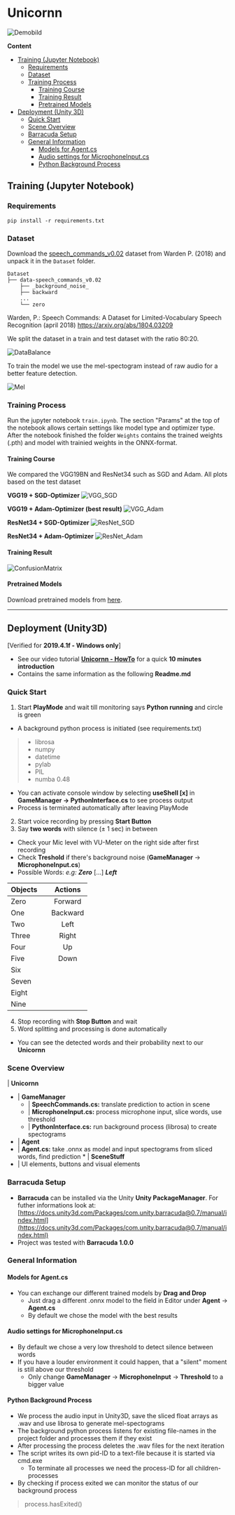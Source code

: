 # Unicornn

![Demobild](Docu/images/Demo.png)

**Content**
- [Training (Jupyter Notebook)](#training-(jupyter-notebook))
    - [Requirements](#requirements)
    - [Dataset](#dataset)
    - [Training Process](#training-process)
        - [Training Course](#training-course)
        - [Training Result](#Training-result)
        - [Pretrained Models](#pretrained-models)
- [Deployment (Unity 3D)](#deployment-(unity3d))
    - [Quick Start](#quick-start)
    - [Scene Overview](#scene-overview)
    - [Barracuda Setup](#barracuda-setup)
    - [General Information](#general-information)
        - [Models for Agent.cs](#models-for-agent.cs)
        - [Audio settings for MicrophoneInput.cs](#audio-settings-for-microphoneInput.cs)
        - [Python Background Process](#python-background-process)


## Training (Jupyter Notebook)

### Requirements

`pip install -r requirements.txt`

### Dataset

Download the [speech_commands_v0.02](http://download.tensorflow.org/data/speech_commands_v0.02.tar.gz) dataset from 
Warden P. (2018) and unpack it in the `Dataset` folder.

```
Dataset
├── data-speech_commands_v0.02
    ├── _background_noise_
    ├── backward
    ...
    └── zero
```

Warden, P.: Speech Commands: A Dataset for Limited-Vocabulary Speech Recognition (april 2018) https://arxiv.org/abs/1804.03209

We split the dataset in a train and test dataset with the ratio 80:20.

![DataBalance](Docu/images/DataBalance.png)

To train the model we use the mel-spectogram instead of raw audio for a better feature detection.

![Mel](Docu/images/Mel.png)

### Training Process

Run the jupyter notebook `train.ipynb`. The section "Params" at the top of the notebook allows certain settings like 
model type and optimizer type. After the notebook finished the folder `Weights` contains the trained weights (.pth) 
and model with trainied weights in the ONNX-format. 


#### Training Course 

We compared the VGG19BN and ResNet34 such as SGD and Adam.
All plots based on the test dataset

**VGG19 + SGD-Optimizer**
![VGG_SGD](Docu/images/Loss_Acc_VGG_SGD.png)

**VGG19 + Adam-Optimizer (best result)**
![VGG_Adam](Docu/images/Loss_Acc_VGG_Adam.png)

**ResNet34 + SGD-Optimizer**
![ResNet_SGD](Docu/images/Loss_Acc_ResNet_SGD.png)

**ResNet34 + Adam-Optimizer**
![ResNet_Adam](Docu/images/Loss_Acc_ResNet_Adam.png)

#### Training Result

![ConfusionMatrix](Docu/images/ConfusionMatrix.png)

#### Pretrained Models

Download pretrained models from [here](https://fhd-my.sharepoint.com/:f:/g/personal/alexander_pech_study_hs-duesseldorf_de/EvkrOhMnV2FPg3neZAskSYMBLLowImHruOMhkVZpDKZKzw?e=chSJqx).


---
## Deployment (Unity3D)
[Verified for **2019.4.1f - Windows only**]
 * See our video tutorial **[Unicornn - HowTo](Docu/Demovideo.mp4)** for a quick **10 minutes introduction**
 * Contains the same information as the following **Readme.md**

### Quick Start 

1. Start **PlayMode** and wait till monitoring says **Python running** and circle is green
 - A background python process is initiated (see requirements.txt)
  > - librosa
  > - numpy
  > - datetime
  > - pylab
  > - PIL
  > - numba 0.48
 - You can activate console window by selecting **useShell [x]** in **GameManager -> PythonInterface.cs** to see process output
 - Process is terminated automatically after leaving PlayMode


2. Start voice recording by pressing **Start Button**
3. Say **two words** with silence (± 1 sec) in between
 - Check your Mic level with VU-Meter on the right side after first recording
 - Check **Treshold** if there's background noise (**GameManager** -> **MicrophoneInput.cs**)
 - Possible Words: *e.g:*  ***Zero*** [...] ***Left***

 |Objects| |Actions|
 |:------|:-:|:------:|
 |Zero| |Forward|
 |One| |Backward|
 |Two| |Left|
 |Three| |Right|
 |Four| |Up|
 |Five| |Down|
 |Six| ||
 |Seven| ||
 |Eight| ||
 |Nine| ||
4. Stop recording with **Stop Button** and wait
5. Word splitting and processing is done automatically
 - You can see the detected words and their probability next to our **Unicornn**

### Scene Overview

| **Unicornn**
* | **GameManager**
  * | **SpeechCommands.cs:** translate prediction to action in scene
  * | **MicrophoneInput.cs:** process microphone input, slice words, use threshold
  * | **PythonInterface.cs:** run background process (librosa) to create spectograms
* | **Agent**
 * | **Agent.cs:** take .onnx as model and input spectograms from sliced words, find prediction
* | **SceneStuff**
 * | UI elements, buttons and visual elements

### Barracuda Setup

- **Barracuda** can be installed via the Unity **Unity PackageManager**. For futher informations look at: [https://docs.unity3d.com/Packages/com.unity.barracuda@0.7/manual/index.html](https://docs.unity3d.com/Packages/com.unity.barracuda@0.7/manual/index.html)
- Project was tested with **Barracuda 1.0.0**

### General Information

#### Models for Agent.cs

- You can exchange our different trained models by **Drag and Drop**
  - Just drag a different .onnx model to the field in Editor under **Agent** -> **Agent.cs**
  - By default we chose the model with the best results

#### Audio settings for MicrophoneInput.cs

- By default we chose a very low threshold to detect silence between words
- If you have a louder environment it could happen, that a "silent" moment is still above our threshold
  - Only change **GameManager** -> **MicrophoneInput** -> **Threshold** to a bigger value

#### Python Background Process

- We process the audio input in Unity3D, save the sliced float arrays as .wav and use librosa to generate mel-spectograms
- The background python process listens for existing file-names in the project folder and processes them if they exist
 - After processing the process deletes the .wav files for the next iteration
 - The script writes its own pid-ID to a text-file because it is started via cmd.exe
   - To terminate all processes we need the process-ID for all children-processes
 - By checking if process exited we can monitor the status of our background process
 > process.hasExited()

